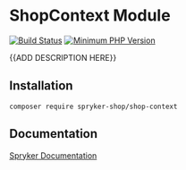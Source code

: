 # ShopContext Module
[![Build Status](https://travis-ci.org/spryker-shop/shop-context.svg)](https://travis-ci.org/spryker-shop/shop-context)
[![Minimum PHP Version](https://img.shields.io/badge/php-%3E%3D%207.2-8892BF.svg)](https://php.net/)

{{ADD DESCRIPTION HERE}}

## Installation

```
composer require spryker-shop/shop-context
```

## Documentation

[Spryker Documentation](https://academy.spryker.com/developing_with_spryker/module_guide/modules.html)
